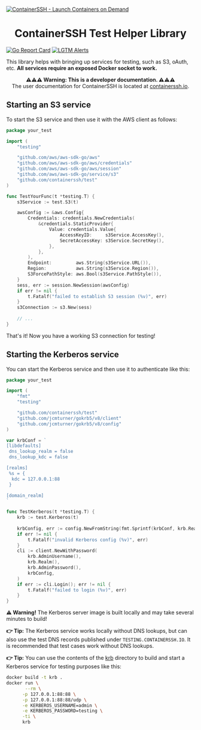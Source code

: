 [![ContainerSSH - Launch Containers on Demand](https://containerssh.github.io/images/logo-for-embedding.svg)](https://containerssh.io/)

<!--suppress HtmlDeprecatedAttribute -->
<h1 align="center">ContainerSSH Test Helper Library</h1>

[![Go Report Card](https://goreportcard.com/badge/github.com/containerssh/test?style=for-the-badge)](https://goreportcard.com/report/github.com/containerssh/test)
[![LGTM Alerts](https://img.shields.io/lgtm/alerts/github/ContainerSSH/test?style=for-the-badge)](https://lgtm.com/projects/g/ContainerSSH/test/)

This library helps with bringing up services for testing, such as S3, oAuth, etc. **All services require an exposed Docker socket to work.**

<p align="center"><strong>⚠⚠⚠ Warning: This is a developer documentation. ⚠⚠⚠</strong><br />The user documentation for ContainerSSH is located at <a href="https://containerssh.io">containerssh.io</a>.</p>

## Starting an S3 service

To start the S3 service and then use it with the AWS client as follows:

```go
package your_test

import (
    "testing"

    "github.com/aws/aws-sdk-go/aws"
    "github.com/aws/aws-sdk-go/aws/credentials"
    "github.com/aws/aws-sdk-go/aws/session"
    "github.com/aws/aws-sdk-go/service/s3"
    "github.com/containerssh/test"
)

func TestYourFunc(t *testing.T) {
    s3Service := test.S3(t)

    awsConfig := &aws.Config{
        Credentials: credentials.NewCredentials(
            &credentials.StaticProvider{
                Value: credentials.Value{
                    AccessKeyID:     s3Service.AccessKey(),
                    SecretAccessKey: s3Service.SecretKey(),
                },
            },
        ),
        Endpoint:         aws.String(s3Service.URL()),
        Region:           aws.String(s3Service.Region()),
        S3ForcePathStyle: aws.Bool(s3Service.PathStyle()),
    }
    sess, err := session.NewSession(awsConfig)
    if err != nil {
        t.Fatalf("failed to establish S3 session (%v)", err)
    }
    s3Connection := s3.New(sess)
    
    // ...
}
```

That's it! Now you have a working S3 connection for testing!

## Starting the Kerberos service

You can start the Kerberos service and then use it to authenticate like this:

```go
package your_test

import (
    "fmt"
    "testing"

    "github.com/containerssh/test"
    "github.com/jcmturner/gokrb5/v8/client"
    "github.com/jcmturner/gokrb5/v8/config"
)

var krbConf = `
[libdefaults]
 dns_lookup_realm = false
 dns_lookup_kdc = false

[realms]
 %s = {
  kdc = 127.0.0.1:88
 }

[domain_realm]
`

func TestKerberos(t *testing.T) {
    krb := test.Kerberos(t)
    
    krbConfig, err := config.NewFromString(fmt.Sprintf(krbConf, krb.Realm()))
    if err != nil {
        t.Fatalf("invalid Kerberos config (%v)", err)
    }
    cli := client.NewWithPassword(
        krb.AdminUsername(),
        krb.Realm(),
        krb.AdminPassword(),
        krbConfig,
    )
    if err := cli.Login(); err != nil {
        t.Fatalf("failed to login (%v)", err)
    }
}
```

**⚠️ Warning!** The Kerberos server image is built locally and may take several minutes to build!

**👉 Tip:** The Kerberos service works locally without DNS lookups, but can also use the test DNS records published under `TESTING.CONTAINERSSH.IO`. It is recommended that test cases work without DNS lookups.

**👉 Tip:** You can use the contents of the [krb](krb) directory to build and start a Kerberos service for testing purposes like this:

```bash
docker build -t krb .
docker run \
       --rm \
      -p 127.0.0.1:88:88 \
      -p 127.0.0.1:88:88/udp \
      -e KERBEROS_USERNAME=admin \
      -e KERBEROS_PASSWORD=testing \
      -ti \
      krb
```
